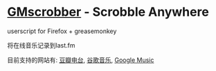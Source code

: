 [GMscrobber](http://whosemind.net/content/gmscrobber/) - Scrobble Anywhere
====================================================================================

userscript for Firefox + greasemonkey

将在线音乐记录到last.fm

目前支持的网站有: [豆瓣电台](http://douban.fm/), [谷歌音乐](http://g.top100.cn/16667639/html/player.html#loaded), [Google Music](http://music.google.com)